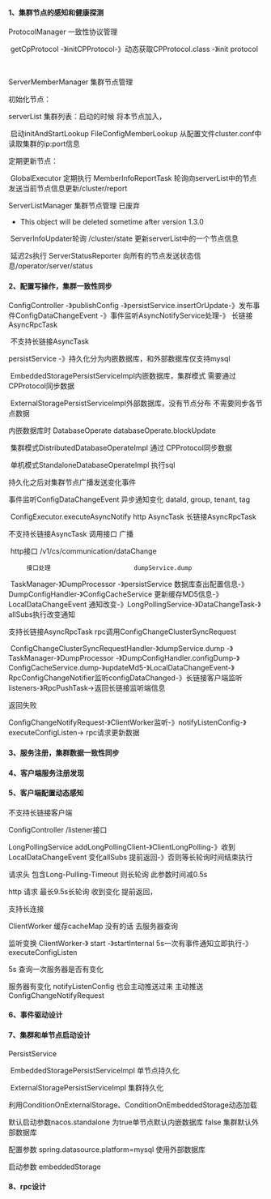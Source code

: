 #### 1、集群节点的感知和健康探测



ProtocolManager 一致性协议管理

​	getCpProtocol -》initCPProtocol-》动态获取CPProtocol.class -》init protocol

​	





ServerMemberManager  集群节点管理

初始化节点：

  serverList 集群列表：启动的时候 将本节点加入，

​		启动initAndStartLookup    FileConfigMemberLookup 从配置文件cluster.conf中读取集群的ip:port信息

定期更新节点：

​		GlobalExecutor 定期执行 MemberInfoReportTask  轮询向serverList中的节点发送当前节点信息更新/cluster/report



ServerListManager	集群节点管理 已废弃

-  This object will be deleted sometime after version 1.3.0

​													ServerInfoUpdater轮询 /cluster/state 更新serverList中的一个节点信息

​									延迟2s执行	ServerStatusReporter  向所有的节点发送状态信息/operator/server/status





#### 2、配置写操作，集群一致性同步



ConfigController -》publishConfig -》persistService.insertOrUpdate-》发布事件ConfigDataChangeEvent -》事件监听AsyncNotifyService处理-》 长链接AsyncRpcTask

​												不支持长链接AsyncTask



persistService -》持久化分为内嵌数据库，和外部数据库仅支持mysql

​	EmbeddedStoragePersistServiceImpl内嵌数据库，集群模式  需要通过 CPProtocol同步数据

​	ExternalStoragePersistServiceImpl外部数据库，没有节点分布  不需要同步各节点数据



内嵌数据库时  DatabaseOperate  databaseOperate.blockUpdate

​					集群模式DistributedDatabaseOperateImpl  通过 CPProtocol同步数据

​					单机模式StandaloneDatabaseOperateImpl 执行sql



持久化之后对集群节点广播发送变化事件

事件监听ConfigDataChangeEvent 异步通知变化 dataId, group, tenant, tag

​	ConfigExecutor.executeAsyncNotify    http AsyncTask  长链接AsyncRpcTask

不支持长链接AsyncTask 调用接口 广播

​			http接口	/v1/cs/communication/dataChange   

  		 接口处理						dumpService.dump

​					TaskManager-》DumpProcessor -》persistService 数据库查出配置信息-》DumpConfigHandler-》ConfigCacheService 更新缓存MD5信息-》LocalDataChangeEvent 通知改变-》LongPollingService-》DataChangeTask-》allSubs执行改变通知



支持长链接AsyncRpcTask  rpc调用ConfigChangeClusterSyncRequest

​	ConfigChangeClusterSyncRequestHandler-》dumpService.dump -》TaskManager-》DumpProcessor -》DumpConfigHandler.configDump-》ConfigCacheService.dump-》updateMd5-》LocalDataChangeEvent-》RpcConfigChangeNotifier监听configDataChanged-》长链接客户端监听listeners-》RpcPushTask->返回长链接监听端信息

返回失败

ConfigChangeNotifyRequest-》ClientWorker监听-》notifyListenConfig-》executeConfigListen-> rpc请求更新数据







#### 3、服务注册，集群数据一致性同步



#### 4、客户端服务注册发现



#### 5、客户端配置动态感知

不支持长链接客户端

ConfigController /listener接口 

LongPollingService addLongPollingClient-》ClientLongPolling-》收到LocalDataChangeEvent 变化allSubs 提前返回-》否则等长轮询时间结束执行

请求头 包含Long-Pulling-Timeout  则长轮询 此参数时间减0.5s

http 请求  最长9.5s长轮询 收到变化 提前返回，



支持长连接









ClientWorker  缓存cacheMap  没有的话  去服务器查询

监听变换 ClientWorker-》 start -》startInternal 5s一次有事件通知立即执行-》executeConfigListen

5s 查询一次服务器是否有变化

服务器有变化  notifyListenConfig 也会主动推送过来 主动推送ConfigChangeNotifyRequest





#### 6、事件驱动设计



#### 7、集群和单节点启动设计

PersistService  		

​	EmbeddedStoragePersistServiceImpl 单节点持久化

​	ExternalStoragePersistServiceImpl 集群持久化



利用ConditionOnExternalStorage、ConditionOnEmbeddedStorage动态加载 

默认启动参数nacos.standalone   为true单节点默认内嵌数据库  false 集群默认外部数据库

配置参数  spring.datasource.platform=mysql 使用外部数据库

启动参数 embeddedStorage



#### 8、rpc设计



